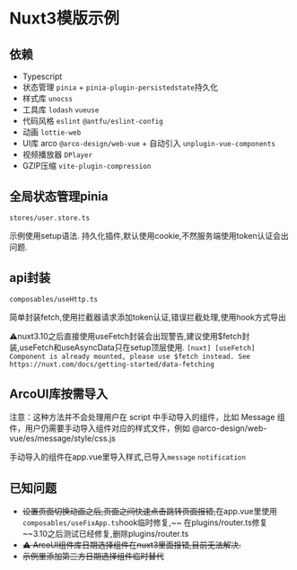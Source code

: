 # Nuxt3模版示例

## 依赖

- Typescript
- 状态管理 `pinia` + `pinia-plugin-persistedstate`持久化
- 样式库 `unocss`
- 工具库 `lodash` `vueuse`
- 代码风格 `eslint` `@antfu/eslint-config`
- 动画 `lottie-web`
- UI库 arco `@arco-design/web-vue` + 自动引入 `unplugin-vue-components`
- 视频播放器 `DPlayer`
- GZIP压缩 `vite-plugin-compression`

## 全局状态管理pinia

`stores/user.store.ts`

示例使用setup语法. 持久化插件,默认使用cookie,不然服务端使用token认证会出问题.

## api封装

`composables/useHttp.ts`

简单封装fetch,使用拦截器请求添加token认证,错误拦截处理,使用hook方式导出

⚠️nuxt3.10之后直接使用useFetch封装会出现警告,建议使用$fetch封装,useFetch和useAsyncData只在setup顶层使用.
`[nuxt] [useFetch] Component is already mounted, please use $fetch instead. See https://nuxt.com/docs/getting-started/data-fetching`

## ArcoUI库按需导入

注意：这种方法并不会处理用户在 script 中手动导入的组件，比如 Message 组件，用户仍需要手动导入组件对应的样式文件，例如 @arco-design/web-vue/es/message/style/css.js

手动导入的组件在app.vue里导入样式,已导入`message` `notification`

## 已知问题

- ~~设置页面切换动画之后,页面之间快速点击跳转页面报错,~~在app.vue里使用`composables/useFixApp.ts`hook临时修复,~~ 在plugins/router.ts修复~~3.10之后测试已经修复,删除plugins/router.ts
- ~~⚠️ ArcoUI组件库日期选择组件在nuxt3里面报错,目前无法解决.~~
- ~~示例里添加第三方日期选择组件临时替代~~
